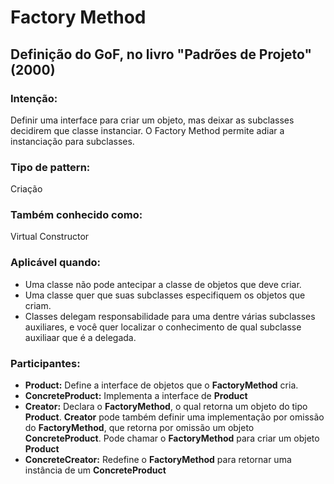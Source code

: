 # Factory Method

## Definição do GoF, no livro "Padrões de Projeto" (2000)

### Intenção: 
Definir uma interface para criar um objeto, mas deixar as subclasses decidirem que classe instanciar. O Factory Method 
permite adiar a instanciação para subclasses.

### Tipo de pattern:
Criação

### Também conhecido como:
Virtual Constructor

### Aplicável quando:
- Uma classe não pode antecipar a classe de objetos que deve criar.
- Uma classe quer que suas subclasses especifiquem os objetos que criam.
- Classes delegam responsabilidade para uma dentre várias subclasses auxiliares, e você quer localizar o conhecimento de
qual subclasse auxiliaar que é a delegada.

### Participantes:
- **Product:** Define a interface de objetos que o **FactoryMethod** cria.
- **ConcreteProduct:** Implementa a interface de **Product**
- **Creator:** Declara o **FactoryMethod**, o qual retorna um objeto do tipo **Product**. **Creator** pode também 
definir uma implementação por omissão do **FactoryMethod**, que retorna por omissão um objeto **ConcreteProduct**. Pode chamar o 
**FactoryMethod** para criar um objeto **Product**
- **ConcreteCreator:** Redefine o **FactoryMethod** para retornar uma instância de um **ConcreteProduct**